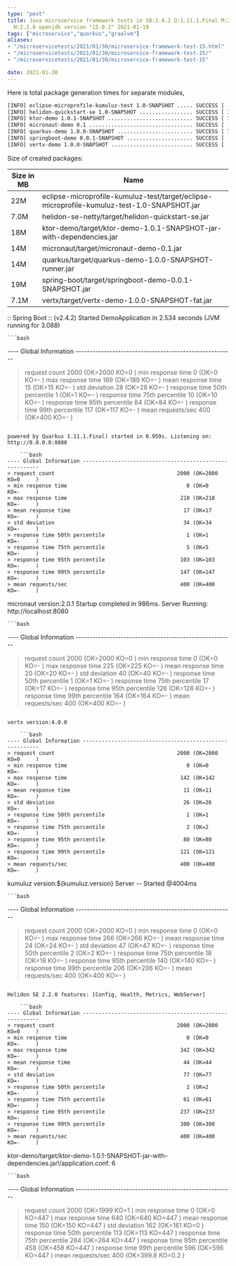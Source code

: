 ```yaml
---
type: "post"
title: Java microservice framework tests in SB:2.4.2 Q:1.11.1.Final M:2.3.0 V:4.0.0
  H:2.2.0 openjdk version "15.0.2" 2021-01-19
tags: ["microservice","quarkus","graalvm"]
aliases:
- "/microservicetests/2021/01/30/microservice-framework-test-15.html"
- "/microservicetests/2021/01/30/microservice-framework-test-15/"
- "/microservicetests/2021/01/30/microservice-framework-test-15"

date: 2021-01-30
---
```

 
Here is total package generation times for separate modules,
```bash
[INFO] eclipse-microprofile-kumuluz-test 1.0-SNAPSHOT ..... SUCCESS [  3.901 s]
[INFO] helidon-quickstart-se 1.0-SNAPSHOT ................. SUCCESS [ 11.257 s]
[INFO] ktor-demo 1.0.1-SNAPSHOT ........................... SUCCESS [ 12.578 s]
[INFO] micronaut-demo 0.1 ................................. SUCCESS [  7.489 s]
[INFO] quarkus-demo 1.0.0-SNAPSHOT ........................ SUCCESS [ 16.243 s]
[INFO] springboot-demo 0.0.1-SNAPSHOT ..................... SUCCESS [  7.531 s]
[INFO] vertx-demo 1.0.0-SNAPSHOT .......................... SUCCESS [  4.522 s]
```
Size of created packages:

| Size in MB |  Name |
|------------|-------|
| 22M | eclipse-microprofile-kumuluz-test/target/eclipse-microprofile-kumuluz-test-1.0-SNAPSHOT.jar |
| 7.0M | helidon-se-netty/target/helidon-quickstart-se.jar |
| 18M | ktor-demo/target/ktor-demo-1.0.1-SNAPSHOT-jar-with-dependencies.jar |
| 14M | micronaut/target/micronaut-demo-0.1.jar |
| 14M | quarkus/target/quarkus-demo-1.0.0-SNAPSHOT-runner.jar |
| 19M | spring-boot/target/springboot-demo-0.0.1-SNAPSHOT.jar |
| 7.1M | vertx/target/vertx-demo-1.0.0-SNAPSHOT-fat.jar |


:: Spring Boot :: (v2.4.2) Started DemoApplication in 2.534 seconds (JVM running for 3.088)

    ```bash
---- Global Information --------------------------------------------------------
> request count                                       2000 (OK=2000   KO=0     )
> min response time                                      0 (OK=0      KO=-     )
> max response time                                    189 (OK=189    KO=-     )
> mean response time                                    15 (OK=15     KO=-     )
> std deviation                                         28 (OK=28     KO=-     )
> response time 50th percentile                          1 (OK=1      KO=-     )
> response time 75th percentile                         10 (OK=10     KO=-     )
> response time 95th percentile                         84 (OK=84     KO=-     )
> response time 99th percentile                        117 (OK=117    KO=-     )
> mean requests/sec                                    400 (OK=400    KO=-     )
```

powered by Quarkus 1.11.1.Final) started in 0.959s. Listening on: http://0.0.0.0:8080

    ```bash
---- Global Information --------------------------------------------------------
> request count                                       2000 (OK=2000   KO=0     )
> min response time                                      0 (OK=0      KO=-     )
> max response time                                    210 (OK=210    KO=-     )
> mean response time                                    17 (OK=17     KO=-     )
> std deviation                                         34 (OK=34     KO=-     )
> response time 50th percentile                          1 (OK=1      KO=-     )
> response time 75th percentile                          5 (OK=5      KO=-     )
> response time 95th percentile                        103 (OK=103    KO=-     )
> response time 99th percentile                        147 (OK=147    KO=-     )
> mean requests/sec                                    400 (OK=400    KO=-     )
```

micronaut version:2.0.1 Startup completed in 986ms. Server Running: http://localhost:8080

    ```bash
---- Global Information --------------------------------------------------------
> request count                                       2000 (OK=2000   KO=0     )
> min response time                                      0 (OK=0      KO=-     )
> max response time                                    225 (OK=225    KO=-     )
> mean response time                                    20 (OK=20     KO=-     )
> std deviation                                         40 (OK=40     KO=-     )
> response time 50th percentile                          1 (OK=1      KO=-     )
> response time 75th percentile                         17 (OK=17     KO=-     )
> response time 95th percentile                        126 (OK=126    KO=-     )
> response time 99th percentile                        164 (OK=164    KO=-     )
> mean requests/sec                                    400 (OK=400    KO=-     )
```

vertx version:4.0.0

    ```bash
---- Global Information --------------------------------------------------------
> request count                                       2000 (OK=2000   KO=0     )
> min response time                                      0 (OK=0      KO=-     )
> max response time                                    142 (OK=142    KO=-     )
> mean response time                                    11 (OK=11     KO=-     )
> std deviation                                         26 (OK=26     KO=-     )
> response time 50th percentile                          1 (OK=1      KO=-     )
> response time 75th percentile                          2 (OK=2      KO=-     )
> response time 95th percentile                         80 (OK=80     KO=-     )
> response time 99th percentile                        121 (OK=121    KO=-     )
> mean requests/sec                                    400 (OK=400    KO=-     )
```

kumuluz version:${kumuluz.version} Server -- Started @4004ms

    ```bash
---- Global Information --------------------------------------------------------
> request count                                       2000 (OK=2000   KO=0     )
> min response time                                      0 (OK=0      KO=-     )
> max response time                                    266 (OK=266    KO=-     )
> mean response time                                    24 (OK=24     KO=-     )
> std deviation                                         47 (OK=47     KO=-     )
> response time 50th percentile                          2 (OK=2      KO=-     )
> response time 75th percentile                         18 (OK=18     KO=-     )
> response time 95th percentile                        140 (OK=140    KO=-     )
> response time 99th percentile                        206 (OK=206    KO=-     )
> mean requests/sec                                    400 (OK=400    KO=-     )
```

Helidon SE 2.2.0 features: [Config, Health, Metrics, WebServer]

    ```bash
---- Global Information --------------------------------------------------------
> request count                                       2000 (OK=2000   KO=0     )
> min response time                                      0 (OK=0      KO=-     )
> max response time                                    342 (OK=342    KO=-     )
> mean response time                                    44 (OK=44     KO=-     )
> std deviation                                         77 (OK=77     KO=-     )
> response time 50th percentile                          2 (OK=2      KO=-     )
> response time 75th percentile                         61 (OK=61     KO=-     )
> response time 95th percentile                        237 (OK=237    KO=-     )
> response time 99th percentile                        300 (OK=300    KO=-     )
> mean requests/sec                                    400 (OK=400    KO=-     )
```

ktor-demo/target/ktor-demo-1.0.1-SNAPSHOT-jar-with-dependencies.jar!/application.conf: 6

    ```bash
---- Global Information --------------------------------------------------------
> request count                                       2000 (OK=1999   KO=1     )
> min response time                                      0 (OK=0      KO=447   )
> max response time                                    640 (OK=640    KO=447   )
> mean response time                                   150 (OK=150    KO=447   )
> std deviation                                        162 (OK=161    KO=0     )
> response time 50th percentile                        113 (OK=113    KO=447   )
> response time 75th percentile                        264 (OK=264    KO=447   )
> response time 95th percentile                        458 (OK=458    KO=447   )
> response time 99th percentile                        596 (OK=596    KO=447   )
> mean requests/sec                                    400 (OK=399.8  KO=0.2   )
```
